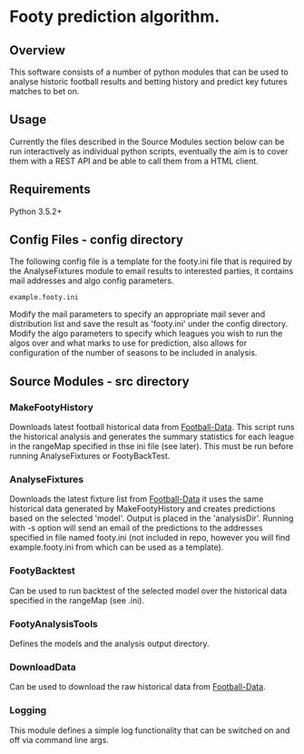 # Footy prediction algorithm.

## Overview
This software consists of a number of python modules that can be used to analyse historic football results and betting history and predict key futures matches to bet on.

## Usage
Currently the files described in the Source Modules section below can be run interactively as individual python scripts, eventually the aim is to cover them with a REST API and be able to call them from a HTML client.
 
## Requirements
Python 3.5.2+

## Config Files - config directory
The following config file is a template for the footy.ini file that is required by the AnalyseFixtures module to email results to interested parties, it contains mail addresses and algo config parameters.

```
example.footy.ini
```

Modify the mail parameters to specify an appropriate mail sever and distribution list and save the result as 'footy.ini' under the config directory. Modify the algo parameters to specify which leagues you wish to run the algos over and what marks to use for prediction, also allows for configuration of the number of seasons to be included in analysis.

## Source Modules - src directory
### MakeFootyHistory 
Downloads latest football historical data from [Football-Data](www.football-data.co.uk). This script runs the historical analysis and generates the summary statistics for each league in the rangeMap specified in thse ini file (see later). This must be run before running AnalyseFixtures or FootyBackTest.

### AnalyseFixtures 
Downloads the latest fixture list from [Football-Data](www.football-data.co.uk) it uses the same historical data generated by MakeFootyHistory and creates predictions based on the selected 'model'. Output is placed in the 'analysisDir'. Running with -s option will send an email of the predictions to the addresses specified in file named footy.ini (not included in repo, however you will find example.footy.ini from which can be used as a template).

### FootyBacktest
Can be used to run backtest of the selected model over the historical data specified in the rangeMap (see .ini).

### FootyAnalysisTools 
Defines the models and the analysis output directory.

### DownloadData
Can be used to download the raw historical data from [Football-Data](www.football-data.co.uk).

### Logging 
This module defines a simple log functionality that can be switched on and off via command line args.

